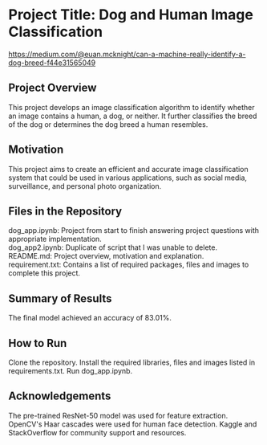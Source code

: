 # Project Title: Dog and Human Image Classification

https://medium.com/@euan.mcknight/can-a-machine-really-identify-a-dog-breed-f44e31565049

## Project Overview
This project develops an image classification algorithm to identify whether an image contains a human, a dog, or neither. It further classifies the breed of the dog or determines the dog breed a human resembles.

## Motivation
This project aims to create an efficient and accurate image classification system that could be used in various applications, such as social media, surveillance, and personal photo organization.

## Files in the Repository

dog_app.ipynb: Project from start to finish answering project questions with appropriate implementation.
<br /> dog_app2.ipynb: Duplicate of script that I was unable to delete.
<br /> README.md: Project overview, motivation and explanation.
<br /> requirement.txt: Contains a list of required packages, files and images to complete this project.

## Summary of Results
The final model achieved an accuracy of 83.01%.

## How to Run
Clone the repository.
Install the required libraries, files and images listed in requirements.txt.
Run dog_app.ipynb.

## Acknowledgements
The pre-trained ResNet-50 model was used for feature extraction.
OpenCV's Haar cascades were used for human face detection.
Kaggle and StackOverflow for community support and resources.
